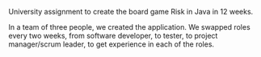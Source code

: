 University assignment to create the board game Risk in Java in 12 weeks.

In a team of three people, we created the application. We swapped roles every two weeks, from software developer, to tester, to project manager/scrum leader, to get experience in each of the roles.